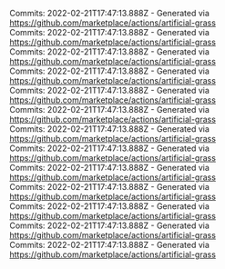 Commits: 2022-02-21T17:47:13.888Z - Generated via https://github.com/marketplace/actions/artificial-grass
<br>
Commits: 2022-02-21T17:47:13.888Z - Generated via https://github.com/marketplace/actions/artificial-grass
<br>
Commits: 2022-02-21T17:47:13.888Z - Generated via https://github.com/marketplace/actions/artificial-grass
<br>
Commits: 2022-02-21T17:47:13.888Z - Generated via https://github.com/marketplace/actions/artificial-grass
<br>
Commits: 2022-02-21T17:47:13.888Z - Generated via https://github.com/marketplace/actions/artificial-grass
<br>
Commits: 2022-02-21T17:47:13.888Z - Generated via https://github.com/marketplace/actions/artificial-grass
<br>
Commits: 2022-02-21T17:47:13.888Z - Generated via https://github.com/marketplace/actions/artificial-grass
<br>
Commits: 2022-02-21T17:47:13.888Z - Generated via https://github.com/marketplace/actions/artificial-grass
<br>
Commits: 2022-02-21T17:47:13.888Z - Generated via https://github.com/marketplace/actions/artificial-grass
<br>
Commits: 2022-02-21T17:47:13.888Z - Generated via https://github.com/marketplace/actions/artificial-grass
<br>
Commits: 2022-02-21T17:47:13.888Z - Generated via https://github.com/marketplace/actions/artificial-grass
<br>
Commits: 2022-02-21T17:47:13.888Z - Generated via https://github.com/marketplace/actions/artificial-grass
<br>
Commits: 2022-02-21T17:47:13.888Z - Generated via https://github.com/marketplace/actions/artificial-grass
<br>
